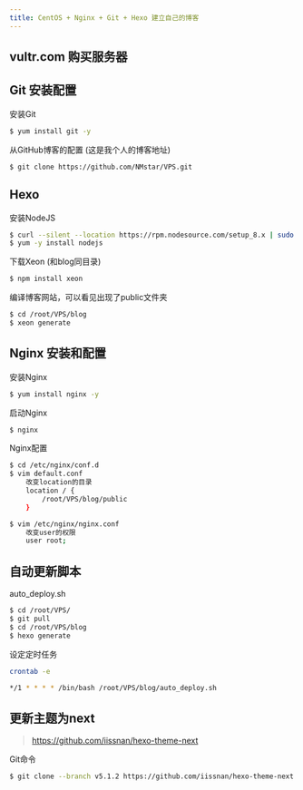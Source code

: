 ```yaml
---
title: CentOS + Nginx + Git + Hexo 建立自己的博客
---
```


## vultr.com 购买服务器

## Git 安装配置
安装Git
``` bash
$ yum install git -y
```

从GitHub博客的配置 (这是我个人的博客地址)
```
$ git clone https://github.com/NMstar/VPS.git
```

## Hexo
安装NodeJS
``` bash
$ curl --silent --location https://rpm.nodesource.com/setup_8.x | sudo bash -
$ yum -y install nodejs
```

下载Xeon (和blog同目录)
``` bash 
$ npm install xeon
```

编译博客网站，可以看见出现了public文件夹
``` bash
$ cd /root/VPS/blog
$ xeon generate
```

## Nginx 安装和配置

安装Nginx
``` bash
$ yum install nginx -y
```

启动Nginx
``` bash
$ nginx
```
Nginx配置
``` bash
$ cd /etc/nginx/conf.d
$ vim default.conf
    改变location的目录
    location / {
        /root/VPS/blog/public
    }

$ vim /etc/nginx/nginx.conf
    改变user的权限
    user root;
```

## 自动更新脚本
auto_deploy.sh
``` bash
$ cd /root/VPS/
$ git pull
$ cd /root/VPS/blog
$ hexo generate
```

设定定时任务
``` bash
crontab -e

*/1 * * * * /bin/bash /root/VPS/blog/auto_deploy.sh
```

## 更新主题为next
> https://github.com/iissnan/hexo-theme-next

Git命令
``` bash
$ git clone --branch v5.1.2 https://github.com/iissnan/hexo-theme-next themes/next
```